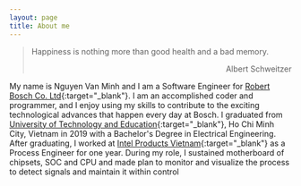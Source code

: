 ```yaml
---
layout: page
title: About me
---
```

> Happiness is nothing more than good health and a bad memory.
> <div style="text-align: right"> Albert Schweitzer </div>

My name is Nguyen Van Minh and I am a Software Engineer for [Robert Bosch Co. Ltd](https://www.bosch.com.vn/en/){:target="_blank"}. I am an accomplished coder and programmer, and I enjoy using my skills to contribute to the exciting technological advances that happen every day at Bosch. I graduated from [University of Technology and Education](http://hcmute.edu.vn/){:target="_blank"}, Ho Chi Minh City, Vietnam in 2019 with a Bachelor's Degree in Electrical Engineering.  After graduating, I worked at [Intel Products Vietnam](https://www.intel.vn/){:target="_blank"} as a Process Engineer for one year. During my role, I sustained motherboard of chipsets, SOC and CPU and made plan to monitor and visualize the process to detect signals and maintain it within control
